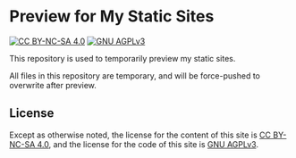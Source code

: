 # Preview for My Static Sites

[![CC BY-NC-SA 4.0][CC BY-NC-SA 4.0 Badge]][CC BY-NC-SA 4.0 License]
[![GNU AGPLv3][GNU AGPLv3 Badge]][GNU AGPLv3 License]

This repository is used to temporarily preview my static sites.

All files in this repository are temporary, and will be force-pushed to overwrite after preview.

## License

Except as otherwise noted,
the license for the content of this site is [CC BY-NC-SA 4.0],
and the license for the code of this site is [GNU AGPLv3].

[CC BY-NC-SA 4.0 Badge]: https://img.shields.io/badge/License-CC%20BY--NC--SA%204.0-orange.svg
[CC BY-NC-SA 4.0 License]: licenses/cc-by-nc-sa-4.0.txt
[CC BY-NC-SA 4.0]: https://creativecommons.org/licenses/by-nc-sa/4.0/ "Creative Commons Attribution-NonCommercial-ShareAlike 4.0 International License"
[GNU AGPLv3 Badge]: https://img.shields.io/badge/License-GNU%20AGPL--3.0-darkmagenta.svg
[GNU AGPLv3 License]: licenses/agpl-3.0.txt
[GNU AGPLv3]: https://www.gnu.org/licenses/agpl-3.0.html "GNU Affero General Public License Version 3"
